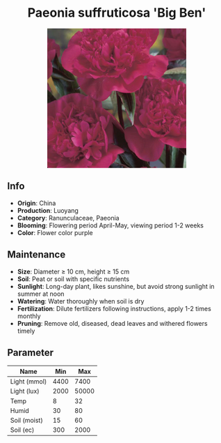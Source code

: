 <h1 align='center'>Paeonia suffruticosa 'Big Ben'</h1>
<p align="center">
    <img 
        align='center'
        width='320'
        src="../images/paeonia suffruticosa big ben.png" 
        alt='Paeonia suffruticosa 'Big Ben'' />
</p>

## Info

 - **Origin**: China
 - **Production**: Luoyang
 - **Category**: Ranunculaceae, Paeonia
 - **Blooming**: Flowering period April-May, viewing period 1-2 weeks
 - **Color**: Flower color purple

## Maintenance

 - **Size**: Diameter ≥ 10 cm, height ≥ 15 cm
 - **Soil**: Peat or soil with specific nutrients
 - **Sunlight**: Long-day plant, likes sunshine, but avoid strong sunlight in summer at noon
 - **Watering**: Water thoroughly when soil is dry
 - **Fertilization**: Dilute fertilizers following instructions, apply 1-2 times monthly
 - **Pruning**: Remove old, diseased, dead leaves and withered flowers timely

## Parameter

| Name         | Min  | Max   |
|--------------|------|-------|
| Light (mmol) | 4400 | 7400  |
| Light (lux)  | 2000 | 50000 |
| Temp         | 8    | 32    |
| Humid        | 30   | 80    |
| Soil (moist) | 15   | 60    |
| Soil (ec)    | 300  | 2000  |